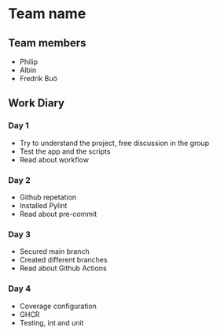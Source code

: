 # Team name

## Team members
 - Philip
 - Albin
 - Fredrik Buö

## Work Diary

### Day 1
 -  Try to understand the project, free discussion in the group
 -  Test the app and the scripts
 -  Read about workflow

### Day 2
 -  Github repetation
 -  Installed Pylint
 -  Read about pre-commit

### Day 3
 -  Secured main branch
 -  Created different branches
 -  Read about Github Actions

### Day 4
 -  Coverage configuration  
 -  GHCR
 -  Testing, int and unit
   
